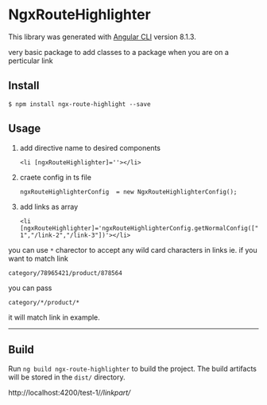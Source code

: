 # NgxRouteHighlighter

This library was generated with [Angular CLI](https://github.com/angular/angular-cli) version 8.1.3.

very basic package to add classes to a package when you are on a perticular link

## Install
  ```shell
  $ npm install ngx-route-highlight --save
  ```
## Usage
  1. add directive name to desired components   
      ```
      <li [ngxRouteHighlighter]=''></li>
      ```
  2. craete config in ts file
      ```
      ngxRouteHighlighterConfig  = new NgxRouteHighlighterConfig();
      ```
  3. add links as array
      ```
      <li [ngxRouteHighlighter]='ngxRouteHighlighterConfig.getNormalConfig(["/link-1","/link-2","/link-3"])'></li>
      ```

you can use `*` charector to accept any wild card characters in links
ie.
if you want to match link  
```
category/78965421/product/878564
```
you can pass
```
category/*/product/*
```

it will match link in example.

---

## Build

Run `ng build ngx-route-highlighter` to build the project. The build artifacts will be stored in the `dist/` directory.


http://localhost:4200/test-1/*/linkpart/*
